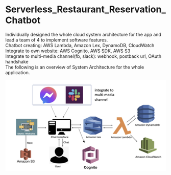 # Serverless_Restaurant_Reservation_Chatbot

Individually designed the whole cloud system architecture for the app and lead a team of 4 to implement software features.<br>
Chatbot creating: AWS Lambda, Amazon Lex, DynamoDB, CloudWatch <br>
Integrate to own website: AWS Cognito, AWS SDK, AWS S3 <br>
Integrate to multi-media channel(fb, slack): webhook, postback url, OAuth handshake <br>
The following is an overview of System Architecture for the whole application. <br>

![image](sys_arc.png)
